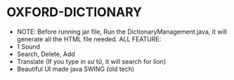 # OXFORD-DICTIONARY
+ NOTE: Before running jar file, Run the DictionaryManagement.java, it will generate all the
HTML file needed.
ALL FEATURE:
+ 1 Sound
+ Search, Delete, Add
+ Translate (If you type in sư tử, it will search for lion)
+ Beautiful UI made java SWING (old tech)

